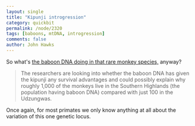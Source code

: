 ```yaml
---
layout: single 
title: "Kipunji introgression" 
category: quickbit
permalink: /node/2320
tags: [baboons, mtDNA, introgression] 
comments: false 
author: John Hawks 
---
```


So what's <a href="http://www.msnbc.msn.com/id/33865208/ns/technology_and_science-science/">the baboon DNA doing in that rare monkey species,</a> anyway? 

<blockquote>The researchers are looking into whether the baboon DNA has given the kipunji any survival advantages and could possibly explain why roughly 1,000 of the monkeys live in the Southern Highlands (the population having baboon DNA) compared with just 100 in the Udzungwas.</blockquote>

Once again, for most primates we only know anything at all about the variation of this one genetic locus. 

